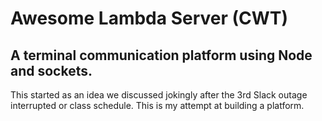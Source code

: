 # Awesome Lambda Server (CWT)

## A terminal communication platform using Node and sockets.
This started as an idea we discussed jokingly after the 3rd Slack outage interrupted or class schedule. This is my attempt at building a platform.